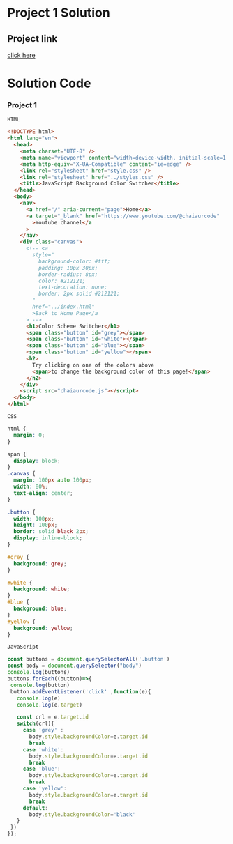 # Project 1 Solution

## Project link
[click here]()


# Solution Code

### Project 1

```HTML```
```Html
<!DOCTYPE html>
<html lang="en">
  <head>
    <meta charset="UTF-8" />
    <meta name="viewport" content="width=device-width, initial-scale=1.0" />
    <meta http-equiv="X-UA-Compatible" content="ie=edge" />
    <link rel="stylesheet" href="style.css" />
    <link rel="stylesheet" href="../styles.css" />
    <title>JavaScript Background Color Switcher</title>
  </head>
  <body>
    <nav>
      <a href="/" aria-current="page">Home</a>
      <a target="_blank" href="https://www.youtube.com/@chaiaurcode"
        >Youtube channel</a
      >
    </nav>
    <div class="canvas">
      <!-- <a
        style="
          background-color: #fff;
          padding: 10px 30px;
          border-radius: 8px;
          color: #212121;
          text-decoration: none;
          border: 2px solid #212121;
        "
        href="../index.html"
        >Back to Home Page</a
      > -->
      <h1>Color Scheme Switcher</h1>
      <span class="button" id="grey"></span>
      <span class="button" id="white"></span>
      <span class="button" id="blue"></span>
      <span class="button" id="yellow"></span>
      <h2>
        Try clicking on one of the colors above
        <span>to change the background color of this page!</span>
      </h2>
    </div>
    <script src="chaiaurcode.js"></script>
  </body>
</html>
```
```CSS```
```css
html {
  margin: 0;
}

span {
  display: block;
}
.canvas {
  margin: 100px auto 100px;
  width: 80%;
  text-align: center;
}

.button {
  width: 100px;
  height: 100px;
  border: solid black 2px;
  display: inline-block;
}

#grey {
  background: grey;
}

#white {
  background: white;
}
#blue {
  background: blue;
}
#yellow {
  background: yellow;
}
```
 ```JavaScript```
 ```JavaScript
 const buttons = document.querySelectorAll('.button')
const body = document.querySelector("body")
console.log(buttons)
buttons.forEach((button)=>{
  console.log(button)
  button.addEventListener('click' ,function(e){
    console.log(e)
    console.log(e.target)

    const crl = e.target.id
    switch(crl){
      case 'grey' :
        body.style.backgroundColor=e.target.id
        break
      case 'white':
        body.style.backgroundColor=e.target.id
        break
      case 'blue':
        body.style.backgroundColor=e.target.id
        break
      case 'yellow':
        body.style.backgroundColor=e.target.id
        break
      default:
        body.style.backgroundColor='black'
    }
  })
});
```
 
